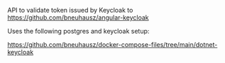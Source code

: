 API to validate token issued by Keycloak to https://github.com/bneuhausz/angular-keycloak

Uses the following postgres and keycloak setup:

https://github.com/bneuhausz/docker-compose-files/tree/main/dotnet-keycloak
